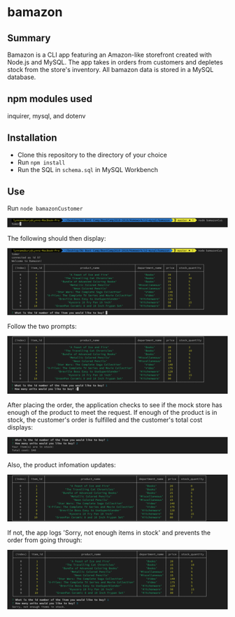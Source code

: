 # bamazon

## Summary

Bamazon is a CLI app featuring an Amazon-like storefront created with Node.js and MySQL. The app takes in orders from customers and depletes stock from the store's inventory. All bamazon data is stored in a MySQL database.

## npm modules used

inquirer, mysql, and dotenv

## Installation

* Clone this repository to the directory of your choice
* Run `npm install`
* Run the SQL in `schema.sql` in MySQL Workbench

## Use

Run `node bamazonCustomer`

![node bamazonCustomer command](/images/nodeBamazonCustomerCommand.png)

The following should then display:

![node bamazonCustomer results](/images/nodeBamazonCustomerResults.png)

Follow the two prompts:

![follow inquirer prompts](/images/followInquirerPrompts.png)

After placing the order, the application checks to see if the mock store has enough of the product to meet the request. If enough of the product is in stock, the customer's order is fulfilled and the customer's total cost displays:

![successful purchase](/images/successfulPurchase.png)

Also, the product infomation updates:

![updated product info](/images/updatedProductInfo.png)

If not, the app logs 'Sorry, not enough items in stock' and prevents the order from going through:

![insufficient quantity](/images/insufficientQuantity.png)